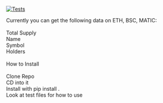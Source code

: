 [![Tests](https://github.com/crosschainer/pydefistats/actions/workflows/python-app.yml/badge.svg)](https://github.com/crosschainer/pydefistats/actions/workflows/python-app.yml)

Currently you can get the following data on ETH, BSC, MATIC:\
\
Total Supply\
Name\
Symbol\
Holders\
\
How to Install\
\
Clone Repo\
CD into it\
Install with pip install .\
Look at test files for how to use
